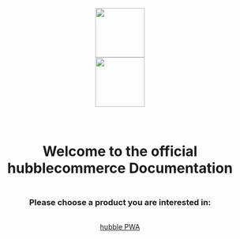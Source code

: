 <div style="margin-top: -57.6px; display: flex; height: 100vh; flex-direction: column; align-items: center; justify-content: center; text-align: center;">

<img class="logo-bright" src="/assets/images/hubblelogo.svg" style="height:100px; text-align:center;" />
<img class="logo-dark" src="/assets/images/hubblelogo-bright.svg" style="height:100px; text-align:center;" />
<br>
<br>

# Welcome to the official hubblecommerce Documentation

### Please choose a product you are interested in:

[hubble PWA](/pwa/what/overview.html)
</div>
